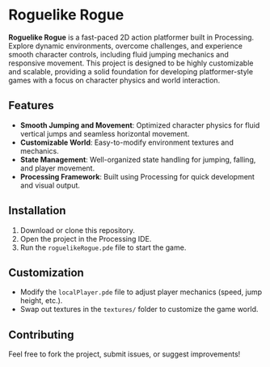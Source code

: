 # **Roguelike Rogue**

**Roguelike Rogue** is a fast-paced 2D action platformer built in Processing. Explore dynamic environments, overcome challenges, and experience smooth character controls, including fluid jumping mechanics and responsive movement. This project is designed to be highly customizable and scalable, providing a solid foundation for developing platformer-style games with a focus on character physics and world interaction.

## **Features**
- **Smooth Jumping and Movement**: Optimized character physics for fluid vertical jumps and seamless horizontal movement.
- **Customizable World**: Easy-to-modify environment textures and mechanics.
- **State Management**: Well-organized state handling for jumping, falling, and player movement.
- **Processing Framework**: Built using Processing for quick development and visual output.

## **Installation**
1. Download or clone this repository.
2. Open the project in the Processing IDE.
3. Run the `roguelikeRogue.pde` file to start the game.

## **Customization**
- Modify the `localPlayer.pde` file to adjust player mechanics (speed, jump height, etc.).
- Swap out textures in the `textures/` folder to customize the game world.

## **Contributing**
Feel free to fork the project, submit issues, or suggest improvements!
